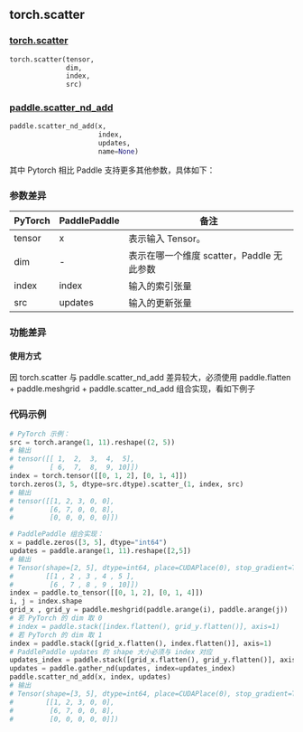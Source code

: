 ## torch.scatter
### [torch.scatter](https://pytorch.org/docs/stable/generated/torch.scatter.html?highlight=scatter#torch.scatter)

```python
torch.scatter(tensor,
              dim,
              index,
              src)
```

### [paddle.scatter_nd_add](https://www.paddlepaddle.org.cn/documentation/docs/zh/api/paddle/scatter_nd_add_cn.html)

```python
paddle.scatter_nd_add(x,
                      index,
                      updates,
                      name=None)
```

其中 Pytorch 相比 Paddle 支持更多其他参数，具体如下：
### 参数差异
| PyTorch       | PaddlePaddle | 备注                                                   |
| ------------- | ------------ | ------------------------------------------------------ |
| tensor        | x            | 表示输入 Tensor。                                     |
| dim           | -            | 表示在哪一个维度 scatter，Paddle 无此参数 |
| index         | index        | 输入的索引张量                   |
| src           | updates      | 输入的更新张量                   |



### 功能差异

#### 使用方式
因 torch.scatter 与 paddle.scatter_nd_add 差异较大，必须使用 paddle.flatten + paddle.meshgrid + paddle.scatter_nd_add 组合实现，看如下例子


### 代码示例
``` python
# PyTorch 示例：
src = torch.arange(1, 11).reshape((2, 5))
# 输出
# tensor([[ 1,  2,  3,  4,  5],
#         [ 6,  7,  8,  9, 10]])
index = torch.tensor([[0, 1, 2], [0, 1, 4]])
torch.zeros(3, 5, dtype=src.dtype).scatter_(1, index, src)
# 输出
# tensor([[1, 2, 3, 0, 0],
#         [6, 7, 0, 0, 8],
#         [0, 0, 0, 0, 0]])
```

``` python
# PaddlePaddle 组合实现：
x = paddle.zeros([3, 5], dtype="int64")
updates = paddle.arange(1, 11).reshape([2,5])
# 输出
# Tensor(shape=[2, 5], dtype=int64, place=CUDAPlace(0), stop_gradient=True,
#        [[1 , 2 , 3 , 4 , 5 ],
#         [6 , 7 , 8 , 9 , 10]])
index = paddle.to_tensor([[0, 1, 2], [0, 1, 4]])
i, j = index.shape
grid_x , grid_y = paddle.meshgrid(paddle.arange(i), paddle.arange(j))
# 若 PyTorch 的 dim 取 0
# index = paddle.stack([index.flatten(), grid_y.flatten()], axis=1)
# 若 PyTorch 的 dim 取 1
index = paddle.stack([grid_x.flatten(), index.flatten()], axis=1)
# PaddlePaddle updates 的 shape 大小必须与 index 对应
updates_index = paddle.stack([grid_x.flatten(), grid_y.flatten()], axis=1)
updates = paddle.gather_nd(updates, index=updates_index)
paddle.scatter_nd_add(x, index, updates)
# 输出
# Tensor(shape=[3, 5], dtype=int64, place=CUDAPlace(0), stop_gradient=True,
#        [[1, 2, 3, 0, 0],
#         [6, 7, 0, 0, 8],
#         [0, 0, 0, 0, 0]])
```
